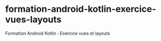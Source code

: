 # formation-android-kotlin-exercice-vues-layouts
Formation Android Kotlin : Exercice vues et layouts
